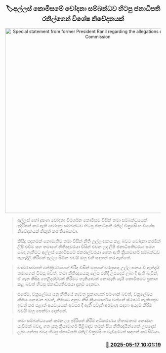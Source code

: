 <p align='center'><b><h2 align='center' title='Special statement from former President Ranil regarding the allegations of the Bribery Commission'>🏷අල්ලස් කොමිසමේ චෝදනා සම්බන්ධව හිටපු ජනාධිපති රනිල්ගෙන් විශේෂ නිවේදනයක්</h2></b></p>
<p align='center'><img src='https://helakuru.sgp1.cdn.digitaloceanspaces.com/esana/images/lib/ranil-ins-archived.jpg' width='600' alt='Special statement from former President Ranil regarding the allegations of the Bribery Commission'></p>

> අල්ලස් හෝ දූෂණ චෝදනා විමර්ශන කොමිසම විසින් තමා සම්බන්ධයෙන් ඉදිරිපත් කර ඇති චෝදනා සම්බන්ධව හිටපු ජනාධිපති රනිල් වික්‍රමසිංහ විශේෂ නිවේදනයක් නිකුත් කර තිබෙනවා.

> කිසිදු පදනමක් නොමැතිව තමා විසින් නීති උල්ලංඝනය කළ බවට චෝදනා කරමින් ලිපි එවීම සහ තමාගේ නීතීඥවරයා විසින් එවන ලද ලිපි ජනාධිපතිවරයා සමග බෙදා ගැනීමට අල්ලස් කොමිසමේ ජනරාල්වරයා ගෙන ඇති ක්‍රියාමාර්ග සම්බන්ධව පැහැදිලි කිරීමක් ඉල්ලා සිටින බවයි ඔහු එහි සඳහන් කර ඇත්තේ.

> චාමර සම්පත් මන්ත්‍රීවරයාගේ බිරිඳ විසින් ඔහුගේ වරප්‍රසාද උල්ලංඝනය වී ඇත්දැයි තමාගෙන් විමසූ බවත්, තමා නීතිඥයෙකු ලෙස එහිදී උපදෙස් ලබා දී ඇති බැවින්, ඒ ගැන කිසිදු හෙළිදරව්වක් කිරීමට හැකියාවක් නොමැති යැයි කොමිසමට ප්‍රකාශ කළ බවත් හිටපු ජනාධිපතිවරයා දැනුම් දෙනවා.

> එසේම, චක්‍රලේඛය යනු නීතියේ නැවත ප්‍රකාශයක් පමණක් බවත්, චක්‍රලේඛය නීතිය නොවන බවත්, නීතියට අනුව නිසි ක්‍රියාමාර්ගය වන්නේ ස්ථාවර තැන්පතුව ඉවත් කර පළාත් අයවැයෙන් අවසර දී ඇති එවැනි අරමුණු සඳහා අයදුම් කිරීම බවයි ඔහු පෙන්වා දෙන්නේ.

> තමා සම්බන්ධයෙන් කරන ලද ඉදිරිපත් කිරීම් අධිකරණය හිතාමතාම නොමඟ යැවීමක් බවද, ගත යුතු ක්‍රියාමාර්ග පිළිබඳව තමන් සිය නීතිඥයින්ගෙන් උපදෙස් ලබා ගන්නා බවද හිටපු ජනාධිපති රනිල් වික්‍රමසිංහ වැඩිදුරටත් සඳහන් කර සිටියා.



<h3 align='right'><a href='https://www.helakuru.lk/esana/p/110174/'>📅 2025-05-17 10:01:19</a></h3>
